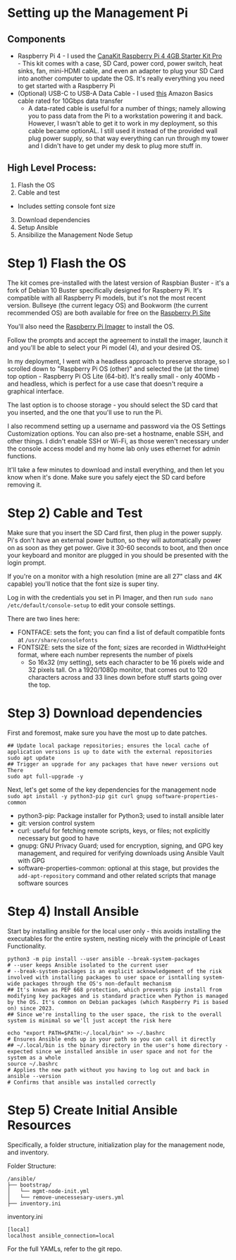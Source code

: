 # Setting up the Management Pi

## Components

- Raspberry Pi 4 - I used the [CanaKit Raspberry Pi 4 4GB Starter Kit Pro](https://www.amazon.com/dp/B07V5JTMV9?ref=ppx_yo2ov_dt_b_fed_asin_title&th=1)
  - This kit comes with a case, SD Card, power cord, power switch, heat sinks, fan, mini-HDMI cable, and even an adapter to plug your SD Card into another computer to update the OS. It's really everything you need to get started with a Raspberry Pi
- (Optional) USB-C to USB-A Data Cable - I used [this](https://www.amazon.com/dp/B01GGKYR2O?ref=ppx_yo2ov_dt_b_fed_asin_title&th=1) Amazon Basics cable rated for 10Gbps data transfer 
	-  A data-rated cable is useful for a number of things; namely allowing you to pass data from the Pi to a workstation powering it and back. However, I wasn't able to get it to work in my deployment, so this cable became optionAL. I still used it instead of the provided wall plug power supply, so that way everything can run through my tower and I didn't have to get under my desk to plug more stuff in.

## High Level Process:

1. Flash the OS
2. Cable and test
- Includes setting console font size
3. Download dependencies
4. Setup Ansible
5. Ansibilize the Management Node Setup

# Step 1) Flash the OS

The kit comes pre-installed with the latest version of Raspbian Buster - it's a fork of Debian 10 Buster specifically designed for Raspberry Pi. It's compatible with all Raspberry Pi models, but it's not the most recent version. Bullseye (the current legacy OS) and Bookworm (the current recommended OS) are both available for free on the [Raspberry Pi Site](https://www.raspberrypi.com/software/operating-systems/)

You'll also need the [Raspberry Pi Imager](https://downloads.raspberrypi.org/imager/imager_latest.exe) to install the OS.

Follow the prompts and accept the agreement to install the imager, launch it and you'll be able to select your Pi model (4), and your desired OS.

In my deployment, I went with a headless approach to preserve storage, so I scrolled down to "Raspberry Pi OS (other)" and selected the (at the time) top option - Raspberry Pi OS Lite (64-bit). It's really small - only 400Mb - and headless, which is perfect for a use case that doesn't require a graphical interface.

The last option is to choose storage - you should select the SD card that you inserted, and the one that you'll use to run the Pi.

I also recommend setting up a username and password via the OS Settings Customization options. You can also pre-set a hostname, enable SSH, and other things. I didn't enable SSH or Wi-Fi, as those weren't necessary under the console access model and my home lab only uses ethernet for admin functions.

It'll take a few minutes to download and install everything, and then let you know when it's done. Make sure you safely eject the SD card before removing it.

# Step 2) Cable and Test

Make sure that you insert the SD Card first, then plug in the power supply. Pi's don't have an external power button, so they will automatically power on as soon as they get power.
Give it 30-60 seconds to boot, and then once your keyboard and monitor are plugged in you should be presented with the login prompt.

If you're on a monitor with a high resolution (mine are all 27" class and 4K capable) you'll notice that the font size is super tiny.

Log in with the credentials you set in Pi Imager, and then run `sudo nano /etc/default/console-setup` to edit your console settings.

There are two lines here:
- FONTFACE: sets the font; you can find a list of default compatible fonts at `/usr/share/consolefonts`
- FONTSIZE: sets the size of the font; sizes are recorded in WidthxHeight format, where each number represents the number of pixels
	- So 16x32 (my setting), sets each character to be 16 pixels wide and 32 pixels tall. On a 1920/1080p monitor, that comes out to 120 characters across and 33 lines down before stuff starts going over the top.
	

# Step 3) Download dependencies

First and foremost, make sure you have the most up to date patches.
```
## Update local package repositories; ensures the local cache of application versions is up to date with the external repositories
sudo apt update
## Trigger an upgrade for any packages that have newer versions out There
sudo apt full-upgrade -y
```

Next, let's get some of the key dependencies for the management node
`sudo apt install -y python3-pip git curl gnupg software-properties-common`
- python3-pip: Package installer for Python3; used to install ansible later
- git: version control system
- curl: useful for fetching remote scripts, keys, or files; not explicitly necessary but good to have
- gnupg: GNU Privacy Guard; used for encryption, signing, and GPG key management, and required for verifying downloads using Ansible Vault with GPG
- software-properties-common: optional at this stage, but provides the `add-apt-repository` command and other related scripts that manage software sources

# Step 4) Install Ansible

Start by installing ansible for the local user only - this avoids installing the executables for the entire system, nesting nicely with the principle of Least Functionality.
```
python3 -m pip install --user ansible --break-system-packages
# --user keeps Ansible isolated to the current user
# --break-system-packages is an explicit acknowledgement of the risk involved with installing packages to user space or isntalling system-wide packages through the OS's non-default mechanism
## It's known as PEP 668 protection, which prevents pip install from modifying key packages and is standard practice when Python is managed by the OS. It's common on Debian packages (which Raspberry Pi is based on) since 2023.
## Since we're installing to the user space, the risk to the overall system is minimal so we'll just accept the risk here

echo "export PATH=$PATH:~/.local/bin" >> ~/.bashrc
# Ensures Ansible ends up in your path so you can call it directly
## ~/.local/bin is the binary directory in the user's home directory - expected since we installed ansible in user space and not for the system as a whole
source ~/.bashrc
# Applies the new path without you having to log out and back in
ansible --version
# Confirms that ansible was installed correctly
```

# Step 5) Create Initial Ansible Resources

Specifically, a folder structure, initialization play for the management node, and inventory.

Folder Structure:
```
/ansible/
├── bootstrap/
│   └── mgmt-node-init.yml
│   └── remove-unecessesary-users.yml
├── inventory.ini
```

inventory.ini
```
[local]
localhost ansible_connection=local
```

For the full YAMLs, refer to the git repo.
